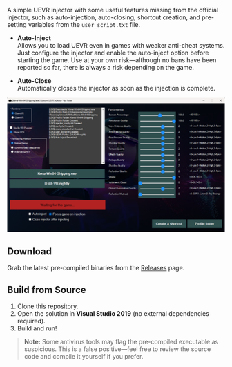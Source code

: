 A simple UEVR injector with some useful features missing from the official injector, such as auto-injection, auto-closing, shortcut creation, and pre-setting variables from the `user_script.txt` file.

- **Auto-Inject**  
  Allows you to load UEVR even in games with weaker anti-cheat systems. Just configure the injector and enable the auto-inject option before starting the game. Use at your own risk—although no bans have been reported so far, there is always a risk depending on the game.

- **Auto-Close**  
  Automatically closes the injector as soon as the injection is complete.

![Injector Setup](https://raw.githubusercontent.com/mirudo2/Custom-UEVR-Injector/refs/heads/main/Images/2025-05-03%20225837.png)

## Download

Grab the latest pre-compiled binaries from the [Releases](https://github.com/mirudo2/Custom-UEVR-Injector/releases) page.

## Build from Source

1. Clone this repository.  
2. Open the solution in **Visual Studio 2019** (no external dependencies required).  
3. Build and run!

> **Note:** Some antivirus tools may flag the pre-compiled executable as suspicious. This is a false positive—feel free to review the source code and compile it yourself if you prefer.
 